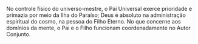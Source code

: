 ﻿No controle físico do universo-mestre, o Pai Universal exerce prioridade e  primazia por meio da Ilha do Paraíso; Deus é absoluto na administração espiritual do cosmo, na pessoa do Filho Eterno. No que concerne aos domínios da mente, o Pai e o Filho funcionam coordenadamente no Autor Conjunto.